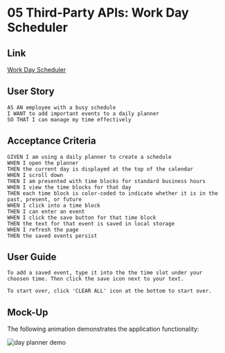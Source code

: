 # 05 Third-Party APIs: Work Day Scheduler

## Link
[Work Day Scheduler](https://ilyublinsky.github.io/bcs-homework-assignment-5/)


## User Story

```
AS AN employee with a busy schedule
I WANT to add important events to a daily planner
SO THAT I can manage my time effectively
```


## Acceptance Criteria

```
GIVEN I am using a daily planner to create a schedule
WHEN I open the planner
THEN the current day is displayed at the top of the calendar
WHEN I scroll down
THEN I am presented with time blocks for standard business hours
WHEN I view the time blocks for that day
THEN each time block is color-coded to indicate whether it is in the past, present, or future
WHEN I click into a time block
THEN I can enter an event
WHEN I click the save button for that time block
THEN the text for that event is saved in local storage
WHEN I refresh the page
THEN the saved events persist
```
## User Guide
```
To add a saved event, type it into the the time slot under your choosen time. Then click the save icon next to your text.

To start over, click 'CLEAR ALL' icon at the bottom to start over.
```

## Mock-Up

The following animation demonstrates the application functionality:

![day planner demo](./Assets/05-third-party-apis-homework-demo.gif)
